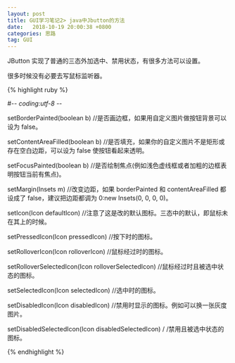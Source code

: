 ```yaml
---
layout: post
title: GUI学习笔记2> java中Jbutton的方法
date:   2018-10-19 20:00:38 +0800
categories: 思路
tag: GUI
---
```


JButton 实现了普通的三态外加选中、禁用状态，有很多方法可以设置。

很多时候没有必要去写鼠标监听器。


{% highlight ruby %}


#-*- coding:utf-8 -*-
 
setBorderPainted(boolean b) 
//是否画边框，如果用自定义图片做按钮背景可以设为 false。

setContentAreaFilled(boolean b)
 //是否填充，如果你的自定义图片不是矩形或存在空白边距，可以设为 false 使按钮看起来透明。

setFocusPainted(boolean b)
 //是否绘制焦点(例如浅色虚线框或者加粗的边框表明按钮当前有焦点)。

setMargin(Insets m) 
//改变边距，如果 borderPainted 和 contentAreaFilled 都设成了 false，建议把边距都调为 0:new Insets(0, 0, 0, 0)。

setIcon(Icon defaultIcon)
 //注意了这是改的默认图标。三态中的默认，即鼠标未在其上的时候。

setPressedIcon(Icon pressedIcon) 
//按下时的图标。

setRolloverIcon(Icon rolloverIcon) 
//鼠标经过时的图标。

setRolloverSelectedIcon(Icon rolloverSelectedIcon)
 //鼠标经过时且被选中状态的图标。

setSelectedIcon(Icon selectedIcon)
 //选中时的图标。

setDisabledIcon(Icon disabledIcon) 
//禁用时显示的图标。例如可以换一张灰度图片。

setDisabledSelectedIcon(Icon disabledSelectedIcon) /
/禁用且被选中状态的图标。

{% endhighlight %}